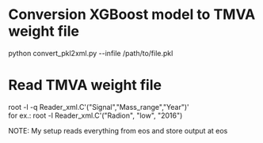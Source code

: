 # Conversion XGBoost model to TMVA weight file
python convert_pkl2xml.py --infile /path/to/file.pkl  <br /> 

# Read TMVA weight file
root -l -q Reader_xml.C'("Signal","Mass_range","Year")' <br />
for ex.:
root -l Reader_xml.C'("Radion", "low", "2016") <br />

NOTE: My setup reads everything from eos and store output at eos
